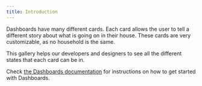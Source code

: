 ```yaml
---
title: Introduction
---
```


Dashboards have many different cards. Each card allows the user to tell
a different story about what is going on in their house. These cards
are very customizable, as no household is the same.

This gallery helps our developers and designers to see all the
different states that each card can be in.

Check [the Dashboards documentation](https://www.home-assistant.io/dashboards/) for instructions on how to get started with Dashboards.
